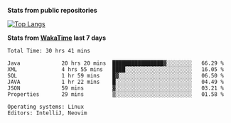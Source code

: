 **Stats from public repositories**  

[![Top Langs](https://github-readme-stats.vercel.app/api/top-langs/?username=hyoghurt&layout=compact&exclude_repo=multiserver,docker_compose&langs_count=6)](https://github.com/anuraghazra/github-readme-stats)

**Stats from [WakaTime](https://wakatime.com) last 7 days**  
<!--START_SECTION:waka-->

```text
Total Time: 30 hrs 41 mins

Java             20 hrs 20 mins  ████████████████▓░░░░░░░░   66.29 %
XML              4 hrs 55 mins   ████░░░░░░░░░░░░░░░░░░░░░   16.05 %
SQL              1 hr 59 mins    █▓░░░░░░░░░░░░░░░░░░░░░░░   06.50 %
JAVA             1 hr 22 mins    █░░░░░░░░░░░░░░░░░░░░░░░░   04.49 %
JSON             59 mins         ▓░░░░░░░░░░░░░░░░░░░░░░░░   03.21 %
Properties       29 mins         ▒░░░░░░░░░░░░░░░░░░░░░░░░   01.58 %

Operating systems: Linux
Editors: IntelliJ, Neovim
```

<!--END_SECTION:waka-->
